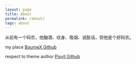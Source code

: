 ```yaml
---
layout: page
title: About
permalink: /about/
tags: about
---
```


从前有一个码农，他酗酒、纹身、吸烟、说脏话，但他是个好码农。

my place
[BourneX Github](https://github.com/bournex)

respect to theme author
[Pixyll Github](https://github.com/johnotander/pixyll)
